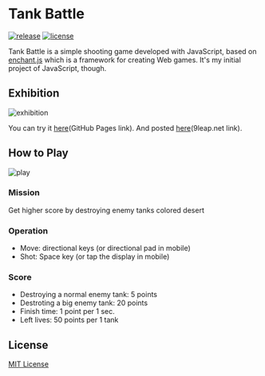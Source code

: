 # Tank Battle
[![release](https://img.shields.io/badge/release-v1.1-blue)](https://github.com/MxShun/tank-battle/releases)
[![license](https://img.shields.io/github/license/MxShun/tank-battle)](https://github.com/MxShun/tank-battle/blob/master/LICENSE)

Tank Battle is a simple shooting game developed with JavaScript, based on [enchant.js](http://enchantjs.com/) which is a framework for creating Web games.
It's my initial project of JavaScript, though.

## Exhibition
![exhibition](https://github.com/MxShun/tank-battle/blob/master/images/exhibition.png "Exhibition")

You can try it [here](https://mxshun.github.io/tank-battle/TANK_BATTLE.html)(GitHub Pages link).
And posted [here](http://9leap.net/games/5644)(9leap.net link).

## How to Play
![play](https://github.com/MxShun/Pomodoro-It/blob/master/images/play.png "Play")

### Mission
Get higher score by destroying enemy tanks colored desert

### Operation
- Move: directional keys (or directional pad in mobile)
- Shot: Space key (or tap the display in mobile)

### Score
- Destroying a normal enemy tank: 5 points
- Destroting a big enemy tank: 20 points
- Finish time: 1 point per 1 sec.
- Left lives: 50 points per 1 tank

## License
[MIT License](https://github.com/MxShun/tank-battle/blob/master/LICENSE)

